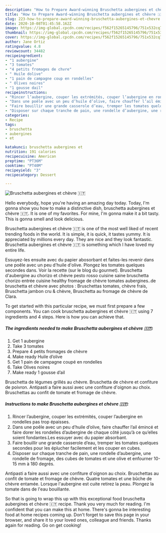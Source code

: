 ```yaml
---
description: "How to Prepare Award-winning Bruschetta aubergines et chèvre 🇮🇹"
title: "How to Prepare Award-winning Bruschetta aubergines et chèvre 🇮🇹"
slug: 223-how-to-prepare-award-winning-bruschetta-aubergines-et-chevre
date: 2020-10-08T01:45:58.162Z
image: https://img-global.cpcdn.com/recipes/f562f15265145796/751x532cq70/bruschetta-aubergines-et-chevre-🇮🇹-photo-principale-de-la-recette.jpg
thumbnail: https://img-global.cpcdn.com/recipes/f562f15265145796/751x532cq70/bruschetta-aubergines-et-chevre-🇮🇹-photo-principale-de-la-recette.jpg
cover: https://img-global.cpcdn.com/recipes/f562f15265145796/751x532cq70/bruschetta-aubergines-et-chevre-🇮🇹-photo-principale-de-la-recette.jpg
author: Jane Ortiz
ratingvalue: 4.8
reviewcount: 34482
recipeingredient:
- "1 aubergine"
- "3 tomates"
- "4 petits fromages de chvre"
- " Huile dolive"
- "1 pain de campagne coup en rondelles"
- " Olives noires"
- "1 gousse dail"
recipeinstructions:
- "Rincer l’aubergine, couper les extrémités, couper l’aubergine en rondelles pas trop épaisses."
- "Dans une poêle avec un peu d’huile d’olive, faire chauffer l’ail émincé et faire dorer les rondelles d’aubergine de chaque côté jusqu’à ce qu’elles soient fondantes.Les essuyer avec du papier absorbant."
- "Faire bouillir une grande casserole d’eau, tremper les tomates quelques secondes pour les éplucher facilement et les couper en cubes."
- "Disposer sur chaque tranche de pain, une rondelle d’aubergine, une rondelle de fromage, des cubes de tomates et une olive et enfourner 10-15 mm à 180 degrés."
categories:
- Recipe
tags:
- bruschetta
- aubergines
- et

katakunci: bruschetta aubergines et 
nutrition: 191 calories
recipecuisine: American
preptime: "PT36M"
cooktime: "PT40M"
recipeyield: "3"
recipecategory: Dessert

---
```



![Bruschetta aubergines et chèvre 🇮🇹](https://img-global.cpcdn.com/recipes/f562f15265145796/751x532cq70/bruschetta-aubergines-et-chevre-🇮🇹-photo-principale-de-la-recette.jpg)

Hello everybody, hope you're having an amazing day today. Today, I'm gonna show you how to make a distinctive dish, bruschetta aubergines et chèvre 🇮🇹. It is one of my favorites. For mine, I'm gonna make it a bit tasty. This is gonna smell and look delicious.

Bruschetta aubergines et chèvre 🇮🇹 is one of the most well liked of recent trending foods in the world. It is simple, it is quick, it tastes yummy. It is appreciated by millions every day. They are nice and they look fantastic. Bruschetta aubergines et chèvre 🇮🇹 is something which I have loved my entire life.

Essuyez-les ensuite avec du papier abosorbant et faites-les revenir dans une poêle avec un peu d&#39;huile d&#39;olive. Plongez les tomates quelques secondes dans. Voir la recette (sur le blog du gourmet). Bruschetta d&#39;aubergine au chorizo et chèvre pesto rosso cuisine saine bruschetta chorizo entrée cuisine healthy fromage de chèvre tomates aubergines..de bruschetta et chèvre avec photos : Bruschettas tomates, chèvre frais, Bruschetta jambon cru &amp; chèvre, Bruschetta au fromage de chèvre de Clara.


To get started with this particular recipe, we must first prepare a few components. You can cook bruschetta aubergines et chèvre 🇮🇹 using 7 ingredients and 4 steps. Here is how you can achieve that.

<!--inarticleads1-->

##### The ingredients needed to make Bruschetta aubergines et chèvre 🇮🇹:

1. Get 1 aubergine
1. Take 3 tomates
1. Prepare 4 petits fromages de chèvre
1. Make ready  Huile d’olive
1. Get 1 pain de campagne coupé en rondelles
1. Take  Olives noires
1. Make ready 1 gousse d’ail


Bruschetta de légumes grillés au chèvre. Bruschetta de chèvre et confiture de poivron. Antipasti a faire aussi avec une confiture d&#39;oignon au choix. Bruschettas au confit de tomate et fromage de chèvre. 

<!--inarticleads2-->

##### Instructions to make Bruschetta aubergines et chèvre 🇮🇹:

1. Rincer l’aubergine, couper les extrémités, couper l’aubergine en rondelles pas trop épaisses.
1. Dans une poêle avec un peu d’huile d’olive, faire chauffer l’ail émincé et faire dorer les rondelles d’aubergine de chaque côté jusqu’à ce qu’elles soient fondantes.Les essuyer avec du papier absorbant.
1. Faire bouillir une grande casserole d’eau, tremper les tomates quelques secondes pour les éplucher facilement et les couper en cubes.
1. Disposer sur chaque tranche de pain, une rondelle d’aubergine, une rondelle de fromage, des cubes de tomates et une olive et enfourner 10-15 mm à 180 degrés.


Antipasti a faire aussi avec une confiture d&#39;oignon au choix. Bruschettas au confit de tomate et fromage de chèvre. Quatre tomates et une bûche de chèvre entamée. Lorsque l&#39;aubergine est cuite retirez la peau. Plongez la tomate dans de l&#39;eau bouillante. 

So that is going to wrap this up with this exceptional food bruschetta aubergines et chèvre 🇮🇹 recipe. Thank you very much for reading. I'm confident that you can make this at home. There's gonna be interesting food at home recipes coming up. Don't forget to save this page in your browser, and share it to your loved ones, colleague and friends. Thanks again for reading. Go on get cooking!
